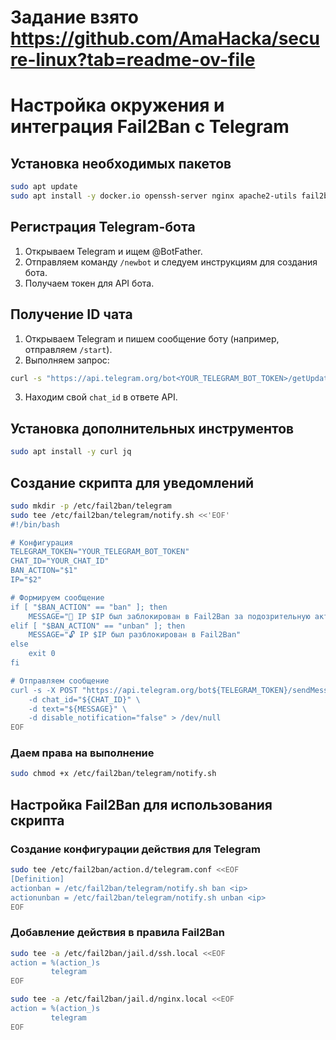 # Задание взято https://github.com/AmaHacka/secure-linux?tab=readme-ov-file
# Настройка окружения и интеграция Fail2Ban с Telegram

## Установка необходимых пакетов
```sh
sudo apt update
sudo apt install -y docker.io openssh-server nginx apache2-utils fail2ban apparmor apparmor-utils
```

## Регистрация Telegram-бота
1. Открываем Telegram и ищем @BotFather.
2. Отправляем команду `/newbot` и следуем инструкциям для создания бота.
3. Получаем токен для API бота.

## Получение ID чата
1. Открываем Telegram и пишем сообщение боту (например, отправляем `/start`).
2. Выполняем запрос:
```sh
curl -s "https://api.telegram.org/bot<YOUR_TELEGRAM_BOT_TOKEN>/getUpdates" | jq
```
3. Находим свой `chat_id` в ответе API.

## Установка дополнительных инструментов
```sh
sudo apt install -y curl jq
```

## Создание скрипта для уведомлений
```sh
sudo mkdir -p /etc/fail2ban/telegram
sudo tee /etc/fail2ban/telegram/notify.sh <<'EOF'
#!/bin/bash

# Конфигурация
TELEGRAM_TOKEN="YOUR_TELEGRAM_BOT_TOKEN"
CHAT_ID="YOUR_CHAT_ID"
BAN_ACTION="$1"
IP="$2"

# Формируем сообщение
if [ "$BAN_ACTION" == "ban" ]; then
    MESSAGE="🚨 IP $IP был заблокирован в Fail2Ban за подозрительную активность"
elif [ "$BAN_ACTION" == "unban" ]; then
    MESSAGE="🔓 IP $IP был разблокирован в Fail2Ban"
else
    exit 0
fi

# Отправляем сообщение
curl -s -X POST "https://api.telegram.org/bot${TELEGRAM_TOKEN}/sendMessage" \
    -d chat_id="${CHAT_ID}" \
    -d text="${MESSAGE}" \
    -d disable_notification="false" > /dev/null
EOF
```

### Даем права на выполнение
```sh
sudo chmod +x /etc/fail2ban/telegram/notify.sh
```

## Настройка Fail2Ban для использования скрипта

### Создание конфигурации действия для Telegram
```sh
sudo tee /etc/fail2ban/action.d/telegram.conf <<EOF
[Definition]
actionban = /etc/fail2ban/telegram/notify.sh ban <ip>
actionunban = /etc/fail2ban/telegram/notify.sh unban <ip>
EOF
```

### Добавление действия в правила Fail2Ban
```sh
sudo tee -a /etc/fail2ban/jail.d/ssh.local <<EOF
action = %(action_)s
         telegram
EOF

sudo tee -a /etc/fail2ban/jail.d/nginx.local <<EOF
action = %(action_)s
         telegram
EOF
```
